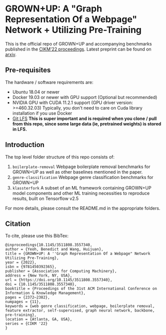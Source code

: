 # GROWN+UP: A "Graph Representation Of a Webpage" Network + Utilizing Pre-Training
This is the official repo of GROWN+UP and accompanying benchmarks published in the [CIKM'22 proceedings](https://dl.acm.org/doi/10.1145/3511808.3557340). Latest preprint can be found on [arxiv](https://arxiv.org/abs/2208.02252).

## Pre-requisites
The hardware / software requirements are:

* Ubuntu 18.04 or newer
* Docker 19.03 or newer with GPU support (Optional but recommended)
* NVIDIA GPU with CUDA 11.2.1 support (GPU driver version: >=460.32.03)
Typically, you don't need to care on Cuda library installation if you use Docker
* [Git LFS](https://git-lfs.github.com/)
**This is super important and is required when you clone / pull from this repo, since some large data (ie, pretrained weights) is stored in LFS.**

## Introduction
The top level folder structure of this repo consists of:

1. `boilerplate-removal`
Webpage boilerplate removal benchmarks for GROWN+UP as well as other baselines mentioned in the paper.
2. `genre-classification`
Webpage genre classification benchmarks for GROWN+UP
3. `klassterfork`
A subset of an ML framework containing GROWN+UP model components and other ML training necessities to reproduce results, built on Tensorflow v2.5

For more details, please consult the README.md in the appropriate folders.

## Citation
To cite, please use this BibTex:

```
@inproceedings{10.1145/3511808.3557340,
author = {Yeoh, Benedict and Wang, Huijuan},
title = {GROWN+UP: A ''Graph Representation Of a Webpage" Network Utilizing Pre-Training},
year = {2022},
isbn = {9781450392365},
publisher = {Association for Computing Machinery},
address = {New York, NY, USA},
url = {https://doi.org/10.1145/3511808.3557340},
doi = {10.1145/3511808.3557340},
booktitle = {Proceedings of the 31st ACM International Conference on Information & Knowledge Management},
pages = {2372–2382},
numpages = {11},
keywords = {web genre classification, webpage, boilerplate removal, feature extractor, self-supervised, graph neural network, backbone, pre-training},
location = {Atlanta, GA, USA},
series = {CIKM '22}
}
```




